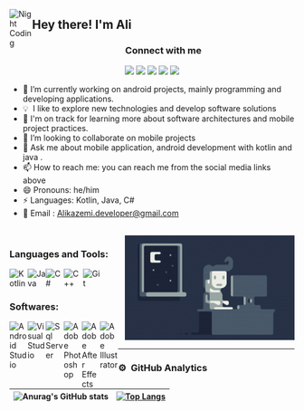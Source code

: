 <img alt="Night Coding" src="./assets/Hand%20Wave.gif" width='40' align="left"/><h2>Hey there! I'm Ali</h2>

<h3 align="center">Connect with me</h3>
<p align="center">
  <a href= "https://www.linkedin.com/in/alikazemi-developer/"><img src="https://img.icons8.com/dusk/48/000000/linkedin.png"/></a>
  <a href= ""><img src="https://img.icons8.com/dusk/48/000000/medium-new.png"/></a>
  <a href= ""><img src="https://img.icons8.com/dusk/48/000000/twitter.png"/></a>
  <a href= "https://www.instagram.com/artinsoft.official/"><img src="https://user-images.githubusercontent.com/73734233/157426490-088c7bee-9979-4bd6-b31a-575f50c6a097.png"/></a>
  <a href= "https://www.youtube.com/channel/UCbZqJMtwXIlNzUEO6YBtaKw"><img src="https://img.icons8.com/dusk/48/000000/youtube--v2.png"/></a>
</p>

- 🔭 I’m currently working on android projects, mainly programming and developing applications.
- 💡 &nbsp;I like to explore new technologies and develop software solutions
- 🌱 I'm on track for learning more about software architectures and mobile project practices.
- 👯 I’m looking to collaborate on mobile projects
- 💬 Ask me about mobile application, android development with kotlin and java .
- 📫 How to reach me: you can reach me from the social media links above
- 😄 Pronouns: he/him
- ⚡ Languages: Kotlin, Java, C#
- :e-mail:   Email : Alikazemi.developer@gmail.com

<br />

<img alt="Night Coding" src="https://raw.githubusercontent.com/AVS1508/AVS1508/3907063ac5b2da8f1ef395656e7a15a50a76d7f9/assets/Night-Coding.gif" align="right"/>

### Languages and Tools:


<img align="left" alt="Kotlin" width="32px" src="https://user-images.githubusercontent.com/73734233/157434255-074c4ce9-2014-43b9-8d42-5eec7d98e23c.png"/>
<img align="left" alt="Java" width="32px" src="https://user-images.githubusercontent.com/73734233/157434330-82f74439-4ccf-440b-83ee-7d22fc95645b.png"/>
<img align="left" alt="C#" width="32px" src="https://user-images.githubusercontent.com/73734233/157434393-ef62b9a1-a54a-4295-8ad0-54474186ebad.png"/>
<img align="left" alt="C++" width="34px" src="https://user-images.githubusercontent.com/73734233/157434457-c4392dd5-d58b-4a1a-ad2b-1c66a85d5c0d.png"/>
<img align="left" alt="Git" width="32px" src="https://user-images.githubusercontent.com/73734233/157434526-65aa7b49-17da-48cf-96f2-48a8064a28b4.png"/>

<br />
<br />



### Softwares:

<img align="left" alt="Android Studio" width="32px" src="https://user-images.githubusercontent.com/73734233/157431025-00b5c7f3-c299-4ce6-9659-dd5b0ee35042.png" />
<img align="left" alt="Visual Studio" width="32px" src="https://user-images.githubusercontent.com/73734233/157431413-232dce0e-744b-4986-832d-2f84e790c85a.png"/>
<img align="left" alt="Sql Server" width="32px" src="https://user-images.githubusercontent.com/73734233/157431779-954ae2dd-ad6d-4ff3-ad56-8dc4a1b493e6.png"/>
<img align="left" alt="Adobe Photoshop" width="32px" src="https://user-images.githubusercontent.com/73734233/157431861-7094b31f-e21f-4b48-add3-466f8315c543.png"/>
<img align="left" alt="Adobe After Effects" width="32px" src="https://user-images.githubusercontent.com/73734233/157432023-5f130315-f380-413b-bdd8-d70a094d66c9.png"/>
<img align="left" alt="Adobe Illustrator" width="32px" src="https://user-images.githubusercontent.com/73734233/157432999-d72c072c-d6e1-4201-8512-1d948198510a.png"/>


<br />
<br />

---

 ### ⚙️ &nbsp;GitHub Analytics
|![Anurag's GitHub stats](https://github-readme-stats.vercel.app/api?username=Ali-Kazemii&show_icons=true&theme=codeSTACKr )|[![Top Langs](https://github-readme-stats.vercel.app/api/top-langs/?username=Ali-Kazemii&layout=compact&show_icons=true&theme=codeSTACKr )](https://github.com/anuraghazra/github-readme-stats)|
------------- | -------------

